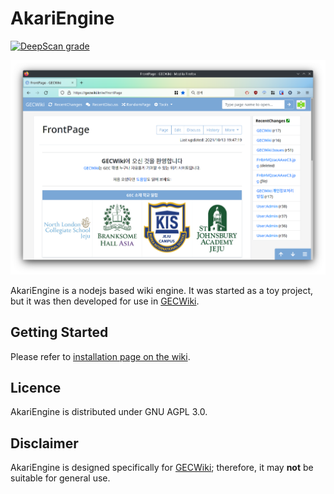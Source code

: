 # AkariEngine
[![DeepScan grade](https://deepscan.io/api/teams/16356/projects/19628/branches/512678/badge/grade.svg)](https://deepscan.io/dashboard#view=project&tid=16356&pid=19628&bid=512678)

![Screenshot](wikiscreenshot.png)

AkariEngine is a nodejs based wiki engine. It was started as a toy project, but it was then developed for use in [GECWiki](https://gecwiki.kr).

## Getting Started
Please refer to [installation page on the wiki](https://github.com/kbmin24/AkariEngine/wiki/Installation).

## Licence
AkariEngine is distributed under GNU AGPL 3.0.

## Disclaimer
AkariEngine is designed specifically for [GECWiki](https://gecwiki.kr); therefore, it may __not__ be suitable for general use.
